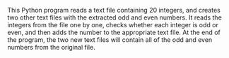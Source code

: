 This Python program reads a text file containing 20 integers, and creates two other text files with the extracted odd and even numbers. It reads the integers from the file one by one, checks whether each integer is odd or even, and then adds the number to the appropriate text file. At the end of the program, the two new text files will contain all of the odd and even numbers from the original file.
